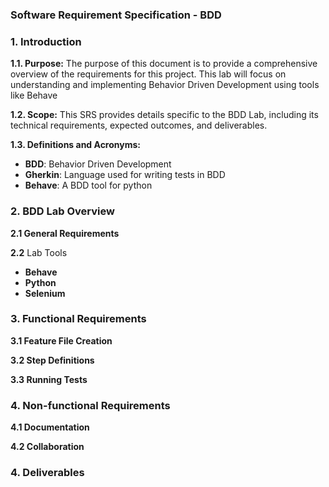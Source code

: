 <h3>Software Requirement Specification - BDD</h3>

<h3>1. Introduction</h3>

**1.1. Purpose:** The purpose of this document is to provide a comprehensive overview of the requirements for this project. This lab will focus on understanding and implementing Behavior Driven Development using tools like Behave

**1.2. Scope:** This SRS provides details specific to the BDD Lab, including its technical requirements, expected outcomes, and deliverables.

**1.3. Definitions and Acronyms:**
+ **BDD**: Behavior Driven Development
+ **Gherkin**: Language used for writing tests in BDD
+ **Behave**: A BDD tool for python

<h3>2. BDD Lab Overview</h3>

**2.1 General Requirements**

**2.2** Lab Tools
+ **Behave**
+ **Python**
+ **Selenium**

<h3>3. Functional Requirements</h3>

**3.1 Feature File Creation**

**3.2 Step Definitions**

**3.3 Running Tests**

<h3>4. Non-functional Requirements</h3>

**4.1 Documentation**

**4.2 Collaboration**

<h3>4. Deliverables</h3>
